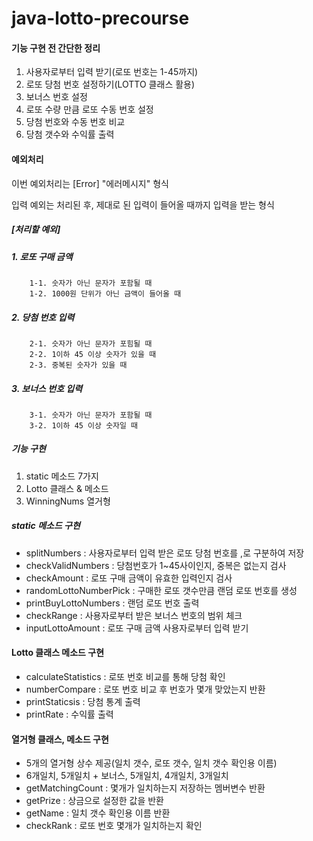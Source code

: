 # java-lotto-precourse
#### 기능 구현 전 간단한 정리
  1. 사용자로부터 입력 받기(로또 번호는 1-45까지)
  2. 로또 당첨 번호 설정하기(LOTTO 클래스 활용)
  3. 보너스 번호 설정
  4. 로또 수량 만큼 로또 수동 번호 설정
  5. 당첨 번호와 수동 번호 비교
  6. 당첨 갯수와 수익률 출력

#### 예외처리
이번 예외처리는 [Error] "에러메시지" 형식


입력 예외는 처리된 후, 제대로 된 입력이 들어올 때까지 입력을 받는 형식


##### [처리할 예외]
##### 1. 로또 구매 금액
        1-1. 숫자가 아닌 문자가 포함될 때
        1-2. 1000원 단위가 아닌 금액이 들어올 때
##### 2. 당첨 번호 입력
        2-1. 슷자가 아닌 문자가 포힘될 때
        2-2. 1이하 45 이상 숫자가 있을 때
        2-3. 중복된 숫자가 있을 때
##### 3. 보너스 번호 입력
        3-1. 숫자가 아닌 문자가 포함될 때
        3-2. 1이하 45 이상 숫자일 때

##### 기능 구현
1. static 메소드 7가지
2. Lotto 클래스 & 메소드
3. WinningNums 열거형

##### static 메소드 구현
* splitNumbers : 사용자로부터 입력 받은 로또 당첨 번호를 ,로 구분하여 저장
* checkValidNumbers : 당첨번호가 1~45사이인지, 중복은 없는지 검사
* checkAmount : 로또 구매 금액이 유효한 입력인지 검사
* randomLottoNumberPick : 구매한 로또 갯수만큼 랜덤 로또 번호를 생성
* printBuyLottoNumbers : 랜덤 로또 번호 출력
* checkRange : 사용자로부터 받은 보너스 번호의 범위 체크
* inputLottoAmount : 로또 구매 금액 사용자로부터 입력 받기

#### Lotto 클래스 메소드 구현
* calculateStatistics : 로또 번호 비교를 통해 당첨 확인
* numberCompare : 로또 번호 비교 후 번호가 몇개 맞았는지 반환
* printStaticsis : 당첨 통계 출력
* printRate : 수익률 출력

#### 열거형 클래스, 메소드 구현
* 5개의 열거형 상수 제공(일치 갯수, 로또 갯수, 일치 갯수 확인용 이름)
* 6개일치, 5개일치 + 보너스, 5개일치, 4개일치, 3개일치
* getMatchingCount : 몇개가 일치하는지 저장하는 멤버변수 반환
* getPrize : 상금으로 설정한 값을 반환
* getName : 일치 갯수 확인용 이름 반환
* checkRank : 로또 번호 몇개가 일치하는지 확인


     
